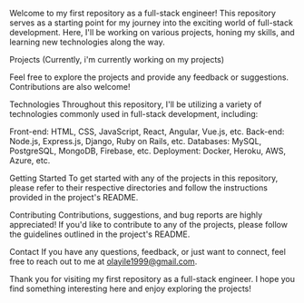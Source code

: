 Welcome to my first repository as a full-stack engineer! This repository serves as a starting point for my journey into the exciting world of full-stack development. Here, I'll be working on various projects, honing my skills, and learning new technologies along the way.

Projects
(Currently, i'm currently working on my projects)


Feel free to explore the projects and provide any feedback or suggestions. Contributions are also welcome!

Technologies
Throughout this repository, I'll be utilizing a variety of technologies commonly used in full-stack development, including:

Front-end: HTML, CSS, JavaScript, React, Angular, Vue.js, etc.
Back-end: Node.js, Express.js, Django, Ruby on Rails, etc.
Databases: MySQL, PostgreSQL, MongoDB, Firebase, etc.
Deployment: Docker, Heroku, AWS, Azure, etc.

Getting Started
To get started with any of the projects in this repository, please refer to their respective directories and follow the instructions provided in the project's README.

Contributing
Contributions, suggestions, and bug reports are highly appreciated! If you'd like to contribute to any of the projects, please follow the guidelines outlined in the project's README.

Contact
If you have any questions, feedback, or just want to connect, feel free to reach out to me at olayile1999@gmail.com.

Thank you for visiting my first repository as a full-stack engineer. I hope you find something interesting here and enjoy exploring the projects!

